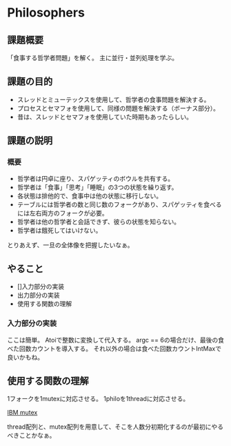 # Philosophers
## 課題概要
「食事する哲学者問題」を解く。
主に並行・並列処理を学ぶ。

## 課題の目的
- スレッドとミューテックスを使用して、哲学者の食事問題を解決する。
- プロセスとセマフォを使用して、同様の問題を解決する（ボーナス部分）。
- 昔は、スレッドとセマフォを使用していた時期もあったらしい。

## 課題の説明
### 概要
- 哲学者は円卓に座り、スパゲッティのボウルを共有する。
- 哲学者は「食事」「思考」「睡眠」の3つの状態を繰り返す。
- 各状態は排他的で、食事中は他の状態に移行しない。
- テーブルには哲学者の数と同じ数のフォークがあり、スパゲッティを食べるには左右両方のフォークが必要。
- 哲学者は他の哲学者と会話できず、彼らの状態を知らない。
- 哲学者は餓死してはいけない。

とりあえず、一旦の全体像を把握したいなぁ。

## やること
- []入力部分の実装
- 出力部分の実装
- 使用する関数の理解

### 入力部分の実装
ここは簡単。
Atoiで整数に変換して代入する。
argc == 6の場合だけ、最後の食べた回数カウントを導入する。
それ以外の場合は食べた回数カウントIntMaxで良いかもね。


## 使用する関数の理解
1フォークを1mutexに対応させる。
1philoを1threadに対応させる。

[IBM mutex](https://www.ibm.com/docs/ja/aix/7.2.0?topic=p-pthread-mutex-init-pthread-mutex-destroy-subroutine)

thread配列と、mutex配列を用意して、そこを人数分初期化するのが最初にやるべきことかなぁ。

